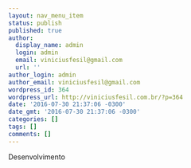 ```yaml
---
layout: nav_menu_item
status: publish
published: true
author:
  display_name: admin
  login: admin
  email: viniciusfesil@gmail.com
  url: ''
author_login: admin
author_email: viniciusfesil@gmail.com
wordpress_id: 364
wordpress_url: http://viniciusfesil.com.br/?p=364
date: '2016-07-30 21:37:06 -0300'
date_gmt: '2016-07-30 21:37:06 -0300'
categories: []
tags: []
comments: []
---
```

<p>Desenvolvimento</p>
